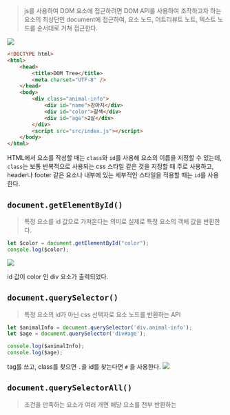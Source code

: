 > js를 사용하여 DOM 요소에 접근하려면 DOM API를 사용하여 조작하고자 하는 요소의 최상단인 
> document에 접근하여, 요소 노드, 어트리뷰트 노트, 텍스트 노드를 순서대로 거쳐 접근한다.

![](https://i.imgur.com/KtDtdmt.png)

```html
<!DOCTYPE html>
<html>
    <head>
        <title>DOM Tree</title>
        <meta charset="UTF-8" />
    </head>
    <body>
        <div class="animal-info">
            <div id="name">강아지</div>
            <div id="color">갈색</div>
            <div id="age">2살</div>
        </div>
        <script src="src/index.js"></script>
    </body>
</html>
```
HTML에서 요소를 작성할 때는 `class`와 `id`를 사용해 요소의 이름을 지정할 수 있는데, `class`는 보통 반복적으로 사용되는 css 스타일 같은 것을 지정할 때 주로 사용하고, header나 footer 같은 요소나 내부에 있는 세부적인 스타일을 적용할 때는 `id`를 사용한다.

## `document.getElementById()`
> 특정 요소를 id 값으로 가져온다는 의미로 실제로 특정 요소의 객체 값을 반환한다.

```js
let $color = document.getElementById("color");
console.log($color);
```
![](https://i.imgur.com/WYCvgYn.png)

id 값이 color 인 div 요소가 출력되었다.

## `document.querySelector()`
> 특정 요소의 id가 아닌 css 선택자로 요소 노드를 반환하는 API

```js
let $animalInfo = document.querySelector('div.animal-info');
let $age = document.querySelector('div#age');

console.log($animalInfo);
console.log($age);
```
tag를 쓰고, class를 찾으면 `.`을
id를 찾는다면 `#` 을 사용한다.
![](https://i.imgur.com/nBLvHOT.png)


## `document.querySelectorAll()`
> 조건을 만족하는 요소가 여러 개면 해당 요소를 전부 반환하는 